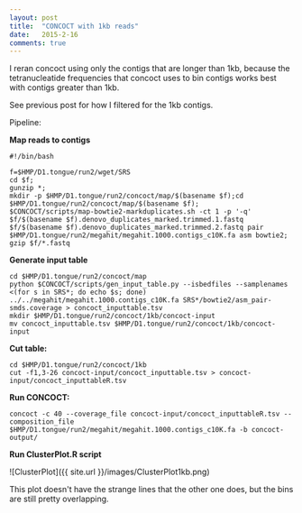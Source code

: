 ```yaml
---
layout: post
title:  "CONCOCT with 1kb reads"
date:   2015-2-16
comments: true
---
```


I reran concoct using only the contigs that are longer than 1kb, because the tetranucleatide frequencies that concoct uses to bin contigs works best with contigs greater than 1kb.

See previous post for how I filtered for the 1kb contigs.

Pipeline:

**Map reads to contigs**

~~~~
#!/bin/bash

f=$HMP/D1.tongue/run2/wget/SRS
cd $f;
gunzip *;
mkdir -p $HMP/D1.tongue/run2/concoct/map/$(basename $f);cd $HMP/D1.tongue/run2/concoct/map/$(basename $f);
$CONCOCT/scripts/map-bowtie2-markduplicates.sh -ct 1 -p '-q' $f/$(basename $f).denovo_duplicates_marked.trimmed.1.fastq $f/$(basename $f).denovo_duplicates_marked.trimmed.2.fastq pair $HMP/D1.tongue/run2/megahit/megahit.1000.contigs_c10K.fa asm bowtie2;
gzip $f/*.fastq
~~~~

**Generate input table**

~~~~
cd $HMP/D1.tongue/run2/concoct/map
python $CONCOCT/scripts/gen_input_table.py --isbedfiles --samplenames <(for s in SRS*; do echo $s; done) ../../megahit/megahit.1000.contigs_c10K.fa SRS*/bowtie2/asm_pair-smds.coverage > concoct_inputtable.tsv
mkdir $HMP/D1.tongue/run2/concoct/1kb/concoct-input
mv concoct_inputtable.tsv $HMP/D1.tongue/run2/concoct/1kb/concoct-input

~~~~

**Cut table:**

~~~~
cd $HMP/D1.tongue/run2/concoct/1kb
cut -f1,3-26 concoct-input/concoct_inputtable.tsv > concoct-input/concoct_inputtableR.tsv
~~~~

**Run CONCOCT:**

~~~~
concoct -c 40 --coverage_file concoct-input/concoct_inputtableR.tsv --composition_file $HMP/D1.tongue/run2/megahit/megahit.1000.contigs_c10K.fa -b concoct-output/
~~~~

**Run ClusterPlot.R script**

![ClusterPlot]({{ site.url }}/images/ClusterPlot1kb.png)

This plot doesn't have the strange lines that the other one does, but the bins are still pretty overlapping.
